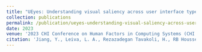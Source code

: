 ```yaml
---
title: "UEyes: Understanding visual saliency across user interface types"
collection: publications
permalink: /publication/ueyes-understanding-visual-saliency-across-user-interface-types
date: 2023
venue: '2023 CHI Conference on Human Factors in Computing Systems (CHI 2023)'
citation: 'Jiang, Y., Leiva, L. A., Rezazadegan Tavakoli, H., RB Houssel, P., Kylmälä, J., & Oulasvirta, A. (2023, April). UEyes: Understanding visual saliency across user interface types. In Proceedings of the 2023 CHI Conference on Human Factors in Computing Systems (pp. 1-21).'
---
```

